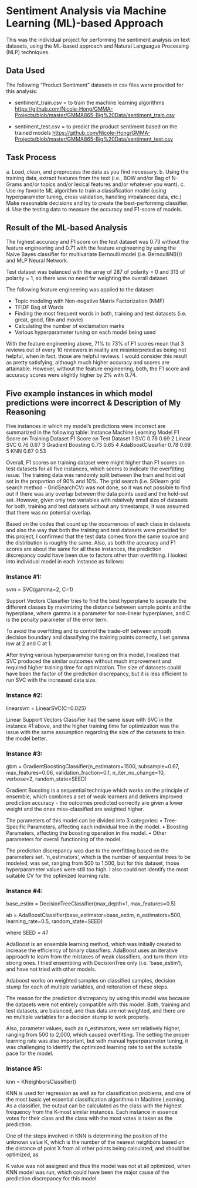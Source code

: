 # Sentiment Analysis via Machine Learning (ML)-based Approach

This was the individual project for performing the sentiment analysis on text datasets, using the ML-based approach and Natural Languague Processing (NLP) techniques.

## Data Used
The following “Product Sentiment” datasets in csv files were provided for this analysis:
- sentiment_train.csv = to train the machine learning algorithms
  https://github.com/Nicole-Hong/GMMA-Projects/blob/master/GMMA865-Big%20Data/sentiment_train.csv
  
- sentiment_test.csv = to predict the product sentiment based on the trained models
  https://github.com/Nicole-Hong/GMMA-Projects/blob/master/GMMA865-Big%20Data/sentiment_test.csv  

## Task Process
a.	Load, clean, and preprocess the data as you find necessary.
b.	Using the training data, extract features from the text (i.e., BOW and/or Bag of N-Grams and/or topics and/or lexical features and/or whatever you want). 
c.	Use my favorite ML algorithm to train a classification model (using hyperparameter tuning, cross validation, handling imbalanced data, etc.)
    Make reasonable decisions and try to create the best-performing classifier.
d.	Use the testing data to measure the accuracy and F1-score of models. 

## Result of the ML-based Analysis
The highest accuracy and F1 score on the test dataset was 0.73 without the feature engineering and 0.71 with the feature engineering by using the Naive Bayes classifier for multivariate Bernoulli model (i.e. BernoulliNB()) and MLP Neural Network.

Test dataset was balanced with the array of 287 of polarity = 0 and 313 of polarity = 1, so there was no need for weighting the overall dataset.

The following feature engineering was applied to the dataset:
-	Topic modeling with Non-negative Matrix Factorization (NMF)
-	TFIDF Bag of Words
-	Finding the most frequent words in both, training and test datasets (i.e. great, good, film and movie)
-	Calculating the number of exclamation marks
-	Various hyperparameter tuning on each model being used

With the feature engineering above, 71% to 73% of F1 scores mean that 3 reviews out of every 10 reviewers in reality are misinterpreted as being not helpful, when in fact, those are helpful reviews. I would consider this result as pretty satisfying, although much higher accuracy and scores are attainable. However, without the feature engineering, both, the F1 score and accuracy scores were slightly higher by 2% with 0.74.

## Five example instances in which model predictions were incorrect & Description of My Reasoning 
Five instances in which my model’s predictions were incorrect are summarized in the following table:
Instance	Machine Learning Model	F1 Score on Training Dataset	F1 Score on Test Dataset
1	SVC	0.78	0.69
2	Linear SVC	0.76	0.67
3	Gradient Boosting	0.73	0.65
4	AdaBoostClassifier	0.78	0.69
5	KNN	0.67	0.53

Overall, F1 scores on training dataset were might higher than F1 scores on test datasets for all five instances, which seems to indicate the overfitting issue.  The training data was randomly split between the train and hold out set in the proportion of 90% and 10%.  The grid search (i.e. SKlearn grid search method - GridSearchCV) was not done, so it was not possible to find out if there was any overlap between the data points used and the hold-out set. However, given only two variables with relatively small size of datasets for both, training and test datasets without any timestamps, it was assumed that there was no potential overlap.  

Based on the codes that count up the occurrences of each class in datasets and also the way that both the training and test datasets were provided for this project, I confirmed that the test data comes from the same source and the distribution is roughly the same. Also, as both the accuracy and F1 scores are about the same for all these instances, the prediction discrepancy could have been due to factors other than overfitting.  I looked into individual model in each instance as follows:

### Instance #1:
svm = SVC(gamma=2, C=1)

Support Vectors Classifier tries to find the best hyperplane to separate the different classes by maximizing the distance between sample points and the hyperplane, where gamma is a parameter for non-linear hyperplanes, and C is the penalty parameter of the error term. 

To avoid the overfitting and to control the trade-off between smooth decision boundary and classifying the training points correctly, I set gamma low at 2 and C at 1. 

After trying various hyperparameter tuning on this model, I realized that SVC produced the similar outcomes without much improvement and required higher training time for optimization. The size of datasets could have been the factor of the prediction discrepancy, but it is less efficient to run SVC with the increased data size. 

### Instance #2:
linearsvm = LinearSVC(C=0.025)

Linear Support Vectors Classifier had the same issue with SVC in the instance #1 above, and the higher training time for optimization was the issue with the same assumption regarding the size of the datasets to train the model better.

### Instance #3:
gbm = GradientBoostingClassifier(n_estimators=1500, subsample=0.67, max_features=0.06, validation_fraction=0.1, n_iter_no_change=10, verbose=2, random_state=SEED)

Gradient Boosting is a sequential technique which works on the principle of ensemble, which combines a set of weak learners and delivers improved prediction accuracy - the outcomes predicted correctly are given a lower weight and the ones miss-classified are weighted higher. 

The parameters of this model can be divided into 3 categories:
•	Tree-Specific Parameters, affecting each individual tree in the model.
•	Boosting Parameters, affecting the boosting operation in the model.
•	Other parameters for overall functioning of the model.

The prediction discrepancy was due to the overfitting based on the parameters set.  ‘n_estimators’, which is the number of sequential trees to be modeled, was set, ranging from 500 to 1,500, but for this dataset, those hyperparameter values were still too high. I also could not identify the most suitable CV for the optimized learning rate.

### Instance #4:
base_estim = DecisionTreeClassifier(max_depth=1, max_features=0.5)

ab = AdaBoostClassifier(base_estimator=base_estim, n_estimators=500, learning_rate=0.5, random_state=SEED)

where SEED = 47

AdaBoost is an ensemble learning method,  which was initially created to increase the efficiency of binary classifiers. AdaBoost uses an iterative approach to learn from the mistakes of weak classifiers, and turn them into strong ones. I tried ensembling with DecisionTree only (i.e. ‘base_estim’), and have not tried with other models.

Adaboost works on weighted samples on classified samples, decision stump for each of multiple variables, and reiteration of these steps.  

The reason for the prediction discrepancy by using this model was because the datasets were not entirely compatible with this model. Both, training and test datasets, are balanced, and thus data are not weighted, and there are no multiple variables for a decision stump to work properly.  

Also, parameter values, such as n_estimators, were set relatively higher, ranging from 500 to 2,000, which caused overfitting.  The setting the proper learning rate was also important, but with manual hyperparameter tuning, it was challenging to identify the optimized learning rate to set the suitable pace for the model.

### Instance #5:
knn = KNeighborsClassifier()

KNN is used for regression as well as for classification problems, and one of the most basic yet essential classification algorithms in Machine Learning. As a classifier, the output can be calculated as the class with the highest frequency from the K-most similar instances. Each instance in essence votes for their class and the class with the most votes is taken as the prediction.

One of the steps involved in KNN is determining the position of the unknown value K, which is the number of the nearest neighbors based on the distance of point X from all other points being calculated, and should be optimized, as 

K value was not assigned and thus the model was not at all optimized, when KNN model was run, which could have been the major cause of the prediction discrepancy for this model.

